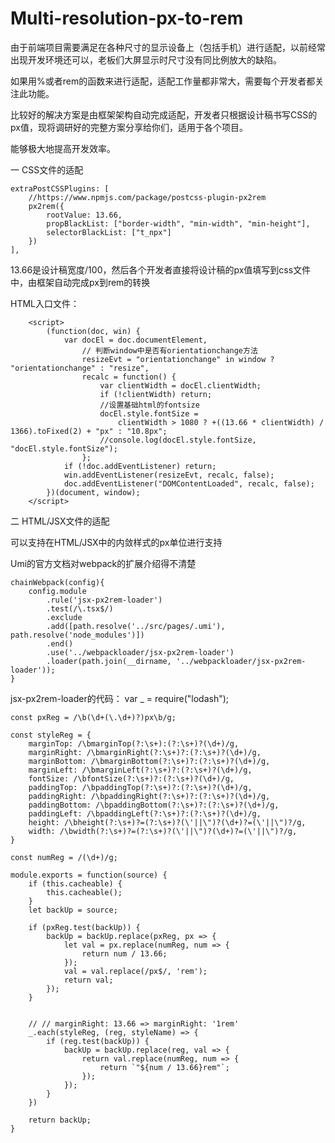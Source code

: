 # Multi-resolution-px-to-rem

由于前端项目需要满足在各种尺寸的显示设备上（包括手机）进行适配，以前经常出现开发环境还可以，老板们大屏显示时尺寸没有同比例放大的缺陷。

如果用%或者rem的函数来进行适配，适配工作量都非常大，需要每个开发者都关注此功能。

比较好的解决方案是由框架架构自动完成适配，开发者只根据设计稿书写CSS的px值，现将调研好的完整方案分享给你们，适用于各个项目。

能够极大地提高开发效率。


一 CSS文件的适配

    extraPostCSSPlugins: [
        //https://www.npmjs.com/package/postcss-plugin-px2rem
        px2rem({
            rootValue: 13.66,
            propBlackList: ["border-width", "min-width", "min-height"],
            selectorBlackList: ["t_npx"]
        })
    ],

13.66是设计稿宽度/100，然后各个开发者直接将设计稿的px值填写到css文件中，由框架自动完成px到rem的转换

HTML入口文件：

        <script>
            (function(doc, win) {
                var docEl = doc.documentElement,
                    // 判断window中是否有orientationchange方法
                    resizeEvt = "orientationchange" in window ? "orientationchange" : "resize",
                    recalc = function() {
                        var clientWidth = docEl.clientWidth;
                        if (!clientWidth) return;
                        //设置基础html的fontsize
                        docEl.style.fontSize =
                            clientWidth > 1080 ? +((13.66 * clientWidth) / 1366).toFixed(2) + "px" : "10.8px";
                        //console.log(docEl.style.fontSize, "docEl.style.fontSize");
                    };
                if (!doc.addEventListener) return;
                win.addEventListener(resizeEvt, recalc, false);
                doc.addEventListener("DOMContentLoaded", recalc, false);
            })(document, window);
        </script>


二 HTML/JSX文件的适配

可以支持在HTML/JSX中的内敛样式的px单位进行支持

Umi的官方文档对webpack的扩展介绍得不清楚

    chainWebpack(config){
        config.module
            .rule('jsx-px2rem-loader')
            .test(/\.tsx$/)
            .exclude
            .add([path.resolve('../src/pages/.umi'), path.resolve('node_modules')])
            .end()
            .use('../webpackloader/jsx-px2rem-loader')
            .loader(path.join(__dirname, '../webpackloader/jsx-px2rem-loader'));
    }


jsx-px2rem-loader的代码：
    var _ = require("lodash");

    const pxReg = /\b(\d+(\.\d+)?)px\b/g;

    const styleReg = {
        marginTop: /\bmarginTop(?:\s+):(?:\s+)?(\d+)/g,
        marginRight: /\bmarginRight(?:\s+)?:(?:\s+)?(\d+)/g,
        marginBottom: /\bmarginBottom(?:\s+)?:(?:\s+)?(\d+)/g,
        marginLeft: /\bmarginLeft(?:\s+)?:(?:\s+)?(\d+)/g,
        fontSize: /\bfontSize(?:\s+)?:(?:\s+)?(\d+)/g,
        paddingTop: /\bpaddingTop(?:\s+)?:(?:\s+)?(\d+)/g,
        paddingRight: /\bpaddingRight(?:\s+)?:(?:\s+)?(\d+)/g,
        paddingBottom: /\bpaddingBottom(?:\s+)?:(?:\s+)?(\d+)/g,
        paddingLeft: /\bpaddingLeft(?:\s+)?:(?:\s+)?(\d+)/g,
        height: /\bheight(?:\s+)?=(?:\s+)?(\'||\")?(\d+)?=(\'||\")?/g,
        width: /\bwidth(?:\s+)?=(?:\s+)?(\'||\")?(\d+)?=(\'||\")?/g,
    }

    const numReg = /(\d+)/g;

    module.exports = function(source) {
        if (this.cacheable) {
            this.cacheable();
        }
        let backUp = source;

        if (pxReg.test(backUp)) {
            backUp = backUp.replace(pxReg, px => {
                let val = px.replace(numReg, num => {
                    return num / 13.66;
                });
                val = val.replace(/px$/, 'rem');
                return val;
            });
        }


        // // marginRight: 13.66 => marginRight: '1rem'
        _.each(styleReg, (reg, styleName) => {
            if (reg.test(backUp)) {
                backUp = backUp.replace(reg, val => {
                    return val.replace(numReg, num => {
                        return `"${num / 13.66}rem"`;
                    });
                });
            }
        })

        return backUp;
    }

